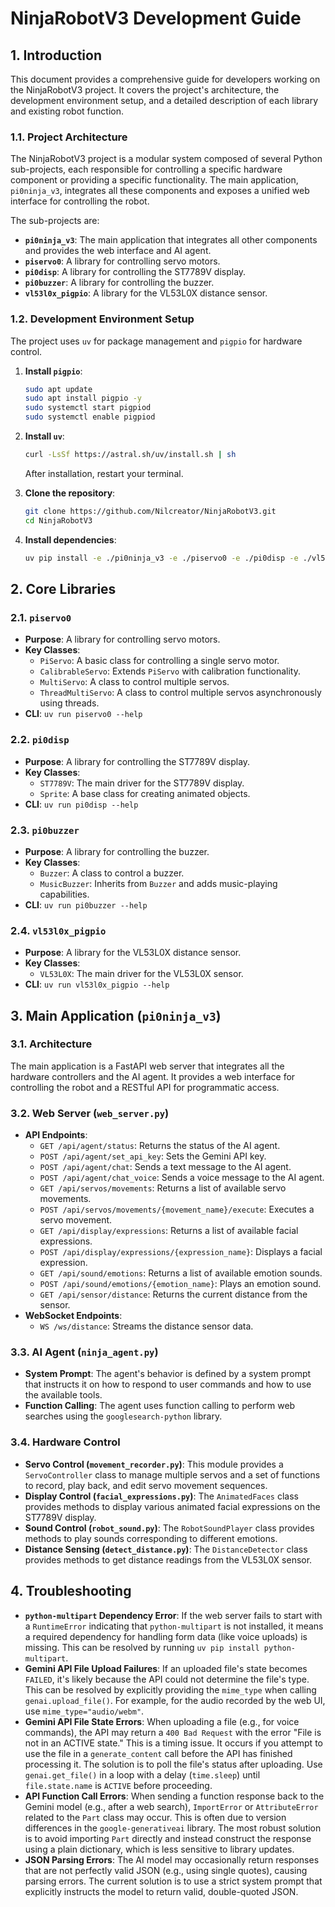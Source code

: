 # NinjaRobotV3 Development Guide

## 1. Introduction

This document provides a comprehensive guide for developers working on the NinjaRobotV3 project. It covers the project's architecture, the development environment setup, and a detailed description of each library and existing robot function.

### 1.1. Project Architecture

The NinjaRobotV3 project is a modular system composed of several Python sub-projects, each responsible for controlling a specific hardware component or providing a specific functionality. The main application, `pi0ninja_v3`, integrates all these components and exposes a unified web interface for controlling the robot.

The sub-projects are:
- **`pi0ninja_v3`**: The main application that integrates all other components and provides the web interface and AI agent.
- **`piservo0`**: A library for controlling servo motors.
- **`pi0disp`**: A library for controlling the ST7789V display.
- **`pi0buzzer`**: A library for controlling the buzzer.
- **`vl53l0x_pigpio`**: A library for the VL53L0X distance sensor.

### 1.2. Development Environment Setup

The project uses `uv` for package management and `pigpio` for hardware control.

1.  **Install `pigpio`**:
    ```bash
    sudo apt update
    sudo apt install pigpio -y
    sudo systemctl start pigpiod
    sudo systemctl enable pigpiod
    ```

2.  **Install `uv`**:
    ```bash
    curl -LsSf https://astral.sh/uv/install.sh | sh
    ```
    After installation, restart your terminal.

3.  **Clone the repository**:
    ```bash
    git clone https://github.com/Nilcreator/NinjaRobotV3.git
    cd NinjaRobotV3
    ```

4.  **Install dependencies**:
    ```bash
    uv pip install -e ./pi0ninja_v3 -e ./piservo0 -e ./pi0disp -e ./vl53l0x_pigpio -e ./pi0buzzer
    ```

## 2. Core Libraries

### 2.1. `piservo0`

- **Purpose**: A library for controlling servo motors.
- **Key Classes**:
    - `PiServo`: A basic class for controlling a single servo motor.
    - `CalibrableServo`: Extends `PiServo` with calibration functionality.
    - `MultiServo`: A class to control multiple servos.
    - `ThreadMultiServo`: A class to control multiple servos asynchronously using threads.
- **CLI**: `uv run piservo0 --help`

### 2.2. `pi0disp`

- **Purpose**: A library for controlling the ST7789V display.
- **Key Classes**:
    - `ST7789V`: The main driver for the ST7789V display.
    - `Sprite`: A base class for creating animated objects.
- **CLI**: `uv run pi0disp --help`

### 2.3. `pi0buzzer`

- **Purpose**: A library for controlling the buzzer.
- **Key Classes**:
    - `Buzzer`: A class to control a buzzer.
    - `MusicBuzzer`: Inherits from `Buzzer` and adds music-playing capabilities.
- **CLI**: `uv run pi0buzzer --help`

### 2.4. `vl53l0x_pigpio`

- **Purpose**: A library for the VL53L0X distance sensor.
- **Key Classes**:
    - `VL53L0X`: The main driver for the VL53L0X sensor.
- **CLI**: `uv run vl53l0x_pigpio --help`

## 3. Main Application (`pi0ninja_v3`)

### 3.1. Architecture

The main application is a FastAPI web server that integrates all the hardware controllers and the AI agent. It provides a web interface for controlling the robot and a RESTful API for programmatic access.

### 3.2. Web Server (`web_server.py`)

- **API Endpoints**:
    - `GET /api/agent/status`: Returns the status of the AI agent.
    - `POST /api/agent/set_api_key`: Sets the Gemini API key.
    - `POST /api/agent/chat`: Sends a text message to the AI agent.
    - `POST /api/agent/chat_voice`: Sends a voice message to the AI agent.
    - `GET /api/servos/movements`: Returns a list of available servo movements.
    - `POST /api/servos/movements/{movement_name}/execute`: Executes a servo movement.
    - `GET /api/display/expressions`: Returns a list of available facial expressions.
    - `POST /api/display/expressions/{expression_name}`: Displays a facial expression.
    - `GET /api/sound/emotions`: Returns a list of available emotion sounds.
    - `POST /api/sound/emotions/{emotion_name}`: Plays an emotion sound.
    - `GET /api/sensor/distance`: Returns the current distance from the sensor.
- **WebSocket Endpoints**:
    - `WS /ws/distance`: Streams the distance sensor data.

### 3.3. AI Agent (`ninja_agent.py`)

- **System Prompt**: The agent's behavior is defined by a system prompt that instructs it on how to respond to user commands and how to use the available tools.
- **Function Calling**: The agent uses function calling to perform web searches using the `googlesearch-python` library.

### 3.4. Hardware Control

- **Servo Control (`movement_recorder.py`)**: This module provides a `ServoController` class to manage multiple servos and a set of functions to record, play back, and edit servo movement sequences.
- **Display Control (`facial_expressions.py`)**: The `AnimatedFaces` class provides methods to display various animated facial expressions on the ST7789V display.
- **Sound Control (`robot_sound.py`)**: The `RobotSoundPlayer` class provides methods to play sounds corresponding to different emotions.
- **Distance Sensing (`detect_distance.py`)**: The `DistanceDetector` class provides methods to get distance readings from the VL53L0X sensor.

## 4. Troubleshooting

- **`python-multipart` Dependency Error**: If the web server fails to start with a `RuntimeError` indicating that `python-multipart` is not installed, it means a required dependency for handling form data (like voice uploads) is missing. This can be resolved by running `uv pip install python-multipart`.
- **Gemini API File Upload Failures**: If an uploaded file's state becomes `FAILED`, it's likely because the API could not determine the file's type. This can be resolved by explicitly providing the `mime_type` when calling `genai.upload_file()`. For example, for the audio recorded by the web UI, use `mime_type="audio/webm"`.
- **Gemini API File State Errors**: When uploading a file (e.g., for voice commands), the API may return a `400 Bad Request` with the error "File is not in an ACTIVE state." This is a timing issue. It occurs if you attempt to use the file in a `generate_content` call before the API has finished processing it. The solution is to poll the file's status after uploading. Use `genai.get_file()` in a loop with a delay (`time.sleep`) until `file.state.name` is `ACTIVE` before proceeding.
- **API Function Call Errors**: When sending a function response back to the Gemini model (e.g., after a web search), `ImportError` or `AttributeError` related to the `Part` class may occur. This is often due to version differences in the `google-generativeai` library. The most robust solution is to avoid importing `Part` directly and instead construct the response using a plain dictionary, which is less sensitive to library updates.
- **JSON Parsing Errors**: The AI model may occasionally return responses that are not perfectly valid JSON (e.g., using single quotes), causing parsing errors. The current solution is to use a strict system prompt that explicitly instructs the model to return valid, double-quoted JSON.
